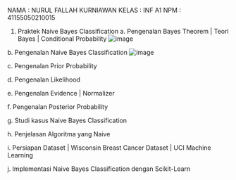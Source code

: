 NAMA	: NURUL FALLAH KURNIAWAN
KELAS	: INF A1
NPM		: 41155050210015

1.	Praktek Naive Bayes Classification
a.	Pengenalan Bayes Theorem | Teori Bayes | Conditional Probability
    ![image](https://github.com/user-attachments/assets/1c530846-5d9a-4a01-a243-09a7c0be25b5)

b.	Pengenalan Naive Bayes Classification 
    ![image](https://github.com/user-attachments/assets/8cfd3aa7-fd79-4409-846c-fa2b2b631065)

c.	Pengenalan Prior Probability
    
d.	Pengenalan Likelihood
    
e.	Pengenalan Evidence | Normalizer
    
f.	Pengenalan Posterior Probability
 
g.	Studi kasus Naive Bayes Classification
 
 



h.	Penjelasan Algoritma yang Naive
 
i.	Persiapan Dataset | Wisconsin Breast Cancer Dataset | UCI Machine Learning
 
 
j.	Implementasi Naive Bayes Classification dengan Scikit-Learn
